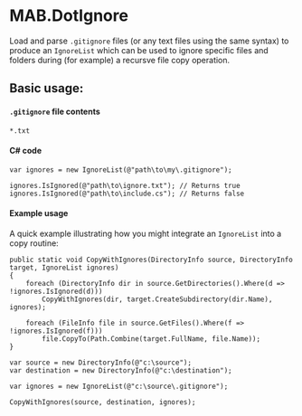 # MAB.DotIgnore

Load and parse `.gitignore` files (or any text files using the same syntax) to produce an `IgnoreList` which can be used to ignore specific files and folders during (for example) a recursve file copy operation.

## Basic usage: 

#### `.gitignore` file contents

    *.txt

#### C# code

    var ignores = new IgnoreList(@"path\to\my\.gitignore");
    
    ignores.IsIgnored(@"path\to\ignore.txt"); // Returns true
    ignores.IsIgnored(@"path\to\include.cs"); // Returns false

#### Example usage

A quick example illustrating how you might integrate an `IgnoreList` into a copy routine:

    public static void CopyWithIgnores(DirectoryInfo source, DirectoryInfo target, IgnoreList ignores)
    {
        foreach (DirectoryInfo dir in source.GetDirectories().Where(d => !ignores.IsIgnored(d)))
            CopyWithIgnores(dir, target.CreateSubdirectory(dir.Name), ignores);

        foreach (FileInfo file in source.GetFiles().Where(f => !ignores.IsIgnored(f)))
            file.CopyTo(Path.Combine(target.FullName, file.Name));
    }

    var source = new DirectoryInfo(@"c:\source");
    var destination = new DirectoryInfo(@"c:\destination");

    var ignores = new IgnoreList(@"c:\source\.gitignore");

    CopyWithIgnores(source, destination, ignores);

